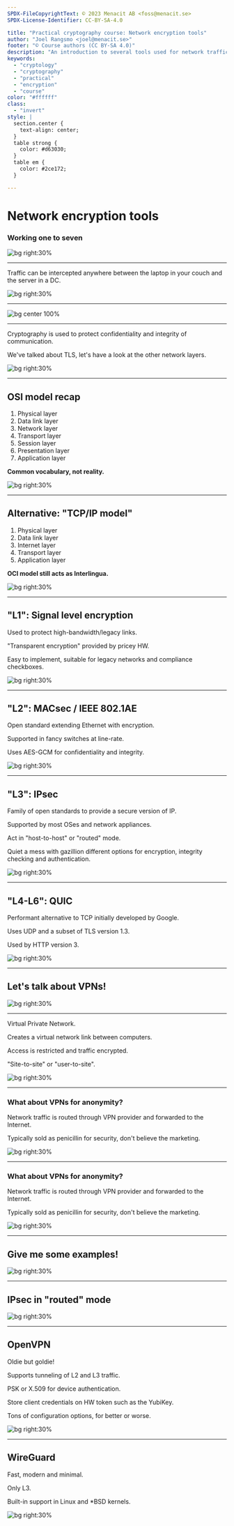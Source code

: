 ```yaml
---
SPDX-FileCopyrightText: © 2023 Menacit AB <foss@menacit.se>
SPDX-License-Identifier: CC-BY-SA-4.0

title: "Practical cryptography course: Network encryption tools"
author: "Joel Rangsmo <joel@menacit.se>"
footer: "© Course authors (CC BY-SA 4.0)"
description: "An introduction to several tools used for network traffic encryption"
keywords:
  - "cryptology"
  - "cryptography"
  - "practical"
  - "encryption"
  - "course"
color: "#ffffff"
class:
  - "invert"
style: |
  section.center {
    text-align: center;
  }
  table strong {
    color: #d63030;
  }
  table em {
    color: #2ce172;
  }

---
```

<!-- _footer: "%ATTRIBUTION_PREFIX% William Warby (CC BY 2.0)" -->
# Network encryption tools
### Working one to seven

![bg right:30%](images/28-face.jpg)

---
<!-- _footer: "%ATTRIBUTION_PREFIX% William Warby (CC BY 2.0)" -->
Traffic can be intercepted anywhere between the laptop in your couch and the server in a DC.

![bg right:30%](images/28-face.jpg)

---
<!-- _footer: "%ATTRIBUTION_PREFIX% TeleGeography (CC BY-SA 4.0)" -->
![bg center 100%](images/28-sub_cables.jpg)

---
<!-- _footer: "%ATTRIBUTION_PREFIX% William Warby (CC BY 2.0)" -->
Cryptography is used to protect confidentiality and integrity of communication.  
  
We've talked about TLS, let's have a look at the other network layers.

![bg right:30%](images/28-face.jpg)

---
<!-- _footer: "%ATTRIBUTION_PREFIX% William Warby (CC BY 2.0)" -->
## OSI model recap
1. Physical layer
2. Data link layer
3. Network layer
4. Transport layer
5. Session layer
6. Presentation layer
7. Application layer

**Common vocabulary, not reality.**

![bg right:30%](images/28-face.jpg)

---
<!-- _footer: "%ATTRIBUTION_PREFIX% William Warby (CC BY 2.0)" -->
## Alternative: "TCP/IP model"
1. Physical layer
2. Data link layer
3. Internet layer 
4. Transport layer
5. Application layer

**OCI model still acts as Interlingua.**

![bg right:30%](images/28-face.jpg)

---
<!-- _footer: "%ATTRIBUTION_PREFIX% Bret Bernhoft (CC0 1.0)" -->
## "L1": Signal level encryption
Used to protect high-bandwidth/legacy links.  
  
"Transparent encryption" provided by pricey HW.  
  
Easy to implement, suitable for legacy networks and compliance checkboxes.

![bg right:30%](images/28-abstract_data.jpg)

---
<!-- _footer: "%ATTRIBUTION_PREFIX% Jan Hrdina (CC BY-SA 2.0)" -->
## "L2": MACsec / IEEE 802.1AE
Open standard extending Ethernet with encryption.  

Supported in fancy switches at line-rate.
  
Uses AES-GCM for confidentiality and integrity.  

![bg right:30%](images/28-train_tracks.jpg)

---
<!-- _footer: "%ATTRIBUTION_PREFIX% Nacho Jorganes (CC BY-SA 2.0)" -->
## "L3": IPsec
Family of open standards to provide a
secure version of IP.  
  
Supported by most OSes and network appliances.  
  
Act in "host-to-host" or "routed" mode.
  
Quiet a mess with gazillion different options for
encryption, integrity checking and authentication.

![bg right:30%](images/28-cow.jpg)

---
<!-- _footer: "%ATTRIBUTION_PREFIX% Fritzchens Fritz (CC0 1.0)" -->
## "L4-L6": QUIC
Performant alternative to TCP initially developed by Google.  
  
Uses UDP and a subset of TLS version 1.3.  
  
Used by HTTP version 3.

![bg right:30%](images/28-chip.jpg)

---
<!-- _footer: "%ATTRIBUTION_PREFIX% Jesse James (CC BY 2.0)" -->
## Let's talk about VPNs!

![bg right:30%](images/28-statue.jpg)

---
<!-- _footer: "%ATTRIBUTION_PREFIX% Jesse James (CC BY 2.0)" -->
Virtual Private Network.  
  
Creates a virtual network link between computers.  
  
Access is restricted and traffic encrypted.  
  
"Site-to-site" or "user-to-site".

![bg right:30%](images/28-statue.jpg)

---
<!-- _footer: "%ATTRIBUTION_PREFIX% Jesse James (CC BY 2.0)" -->
### What about VPNs for anonymity?
Network traffic is routed through VPN provider and forwarded to the Internet.  
  
Typically sold as penicillin for security, don't believe the marketing.

![bg right:30%](images/28-statue.jpg)

---
<!-- _footer: "%ATTRIBUTION_PREFIX% Jesse James (CC BY 2.0)" -->
### What about VPNs for anonymity?
Network traffic is routed through VPN provider and forwarded to the Internet.  
  
Typically sold as penicillin for security, don't believe the marketing.

![bg right:30%](images/28-statue.jpg)

---
<!-- _footer: "%ATTRIBUTION_PREFIX% Jesse James (CC BY 2.0)" -->
## Give me some examples!

![bg right:30%](images/28-statue.jpg)

---
<!-- _footer: "%ATTRIBUTION_PREFIX% Jesse James (CC BY 2.0)" -->
## IPsec in "routed" mode

![bg right:30%](images/28-statue.jpg)

---
<!-- _footer: "%ATTRIBUTION_PREFIX% Mathias Appel (CC0 1.0)" -->
## OpenVPN
Oldie but goldie!  
  
Supports tunneling of L2 and L3 traffic.  
  
PSK or X.509 for device authentication.  
  
Store client credentials on HW token such as the YubiKey.  
  
Tons of configuration options, for better or worse.

![bg right:30%](images/28-panda.jpg)

---
<!-- _footer: "%ATTRIBUTION_PREFIX% Fritzchens Fritz (CC0 1.0)" -->
## WireGuard
Fast, modern and minimal.  
  
Only L3.  
  
Built-in support in Linux and \*BSD kernels.  

![bg right:30%](images/28-minerals.jpg)
